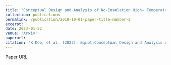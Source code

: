 ```yaml
---
title: "Conceptual Design and Analysis of No-Insulation High- Temperature Superconductor Tubular Wave Energy Converter"
collection: publications
permalink: /publication/2010-10-01-paper-title-number-2
excerpt:
date: 2023-01-22
venue: 'Arxiv'
paperurl:
citation: 'K.Koo, et al. (2023). &quot;Conceptual Design and Analysis of No-Insulation High- Temperature Superconductor Tubular Wave Energy Converter.&quot; <i>Arxiv</i>.'
---
```


[Paper](http://kyoungmokoo.github.io/files/Paper_2.pdf) [URL](https://arxiv.org/abs/2306.12946)